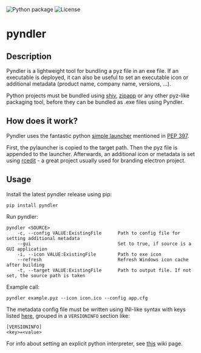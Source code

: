 ![Python package](https://github.com/codetent/pyndler/workflows/Python%20package/badge.svg)
![License](https://img.shields.io/github/license/codetent/pyndler)

# pyndler

## Description

Pyndler is a lightweight tool for bundling a pyz file in an exe file. If an executable is deployed, it can also be useful
to set an executable icon or additional metadata (product name, company name, versions, ...).

Python projects must be bundled using [shiv](https://github.com/linkedin/shiv), [zipapp](https://docs.python.org/3/library/zipapp.html) or any other pyz-like packaging tool, before they can be bundled as .exe files using Pyndler.

## How does it work?

Pyndler uses the fantastic python [simple launcher](https://bitbucket.org/vinay.sajip/simple_launcher/src/master/) mentioned in [PEP 397](https://www.python.org/dev/peps/pep-0397/).

First, the pylauncher is copied to the target path. Then the pyz file is appended to the launcher. Afterwards, an additional icon or metadata is set using [rcedit](https://github.com/electron/rcedit) - a great project usually used for branding electron project.

## Usage

Install the latest pyndler release using pip:

```
pip install pyndler
```

Run pyndler:

```
pyndler <SOURCE>
    -c, --config VALUE:ExistingFile      Path to config file for setting additional metadata
    --gui                                Set to true, if source is a GUI application
    -i, --icon VALUE:ExistingFile        Path to exe icon
    --refresh                            Refresh Windows icon cache after building
    -t, --target VALUE:ExistingFile      Path to output file. If not set, the source path is taken
```

Example call:

```
pyndler example.pyz --icon icon.ico --config app.cfg
```

The metadata config file must be written using INI-like syntax with keys listed [here](https://docs.microsoft.com/de-de/windows/win32/menurc/versioninfo-resource?redirectedfrom=MSDN), grouped in a `VERSIONINFO` section like:

```
[VERSIONINFO]
<key>=<value>
```

For info about setting an explicit python interpreter, see [this](https://bitbucket.org/vinay.sajip/simple_launcher/wiki/Launching%20an%20interpreter%20in%20a%20location%20relative%20to%20the%20launcher%20executable) wiki page.

